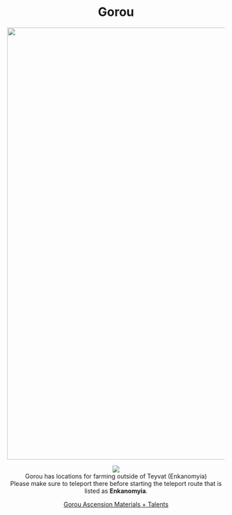 <body>
  <div align="center">
    <h1> Gorou </h1>
<img src="https://images-wixmp-ed30a86b8c4ca887773594c2.wixmp.com/f/5e5896a5-4a79-496a-bea4-81f26cfa2650/dewg1c5-0704bcc9-1385-4b56-80f3-70171fcf9a1d.png/v1/fill/w_1280,h_1967/gorou_genshin_impact_full_body_render_by_deg5270_dewg1c5-fullview.png?token=eyJ0eXAiOiJKV1QiLCJhbGciOiJIUzI1NiJ9.eyJzdWIiOiJ1cm46YXBwOjdlMGQxODg5ODIyNjQzNzNhNWYwZDQxNWVhMGQyNmUwIiwiaXNzIjoidXJuOmFwcDo3ZTBkMTg4OTgyMjY0MzczYTVmMGQ0MTVlYTBkMjZlMCIsIm9iaiI6W1t7ImhlaWdodCI6Ijw9MTk2NyIsInBhdGgiOiJcL2ZcLzVlNTg5NmE1LTRhNzktNDk2YS1iZWE0LTgxZjI2Y2ZhMjY1MFwvZGV3ZzFjNS0wNzA0YmNjOS0xMzg1LTRiNTYtODBmMy03MDE3MWZjZjlhMWQucG5nIiwid2lkdGgiOiI8PTEyODAifV1dLCJhdWQiOlsidXJuOnNlcnZpY2U6aW1hZ2Uub3BlcmF0aW9ucyJdfQ.yKdxLhYLM6WUWmzIo5fMxi4fdFbRJhwnEJaLEJrrEQA" width=1000>
<p></p>
<img src="https://i.imgur.com/xIHB3vS.png"><br>
    Gorou has locations for farming outside of Teyvat (Enkanomyia)<br>
    Please make sure to teleport there before starting the teleport route that is listed as <b>Enkanomyia</b>.<br>
<p></p>
<a href="">Gorou Ascension Materials + Talents</a><br>
  
  </div>
</body>

